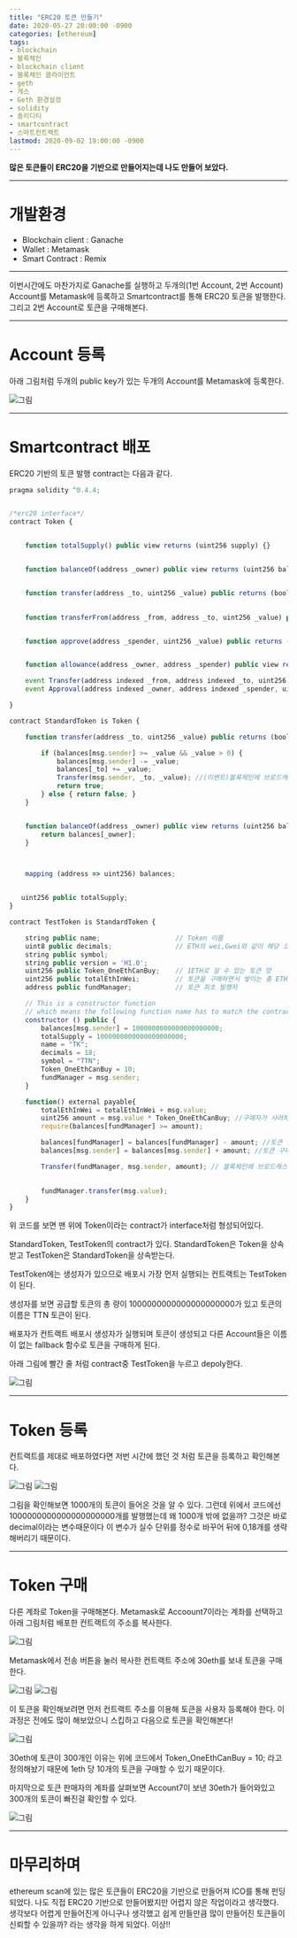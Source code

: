 ```yaml
---
title: "ERC20 토큰 만들기"
date: 2020-05-27 20:00:00 -0900
categories: [ethereum]
tags: 
- blockchain
- 블록체인
- blockchain client
- 블록체인 클라이언트
- geth
- 게스
- Geth 환경설정
- solidity
- 솔리디티
- smartcontract
- 스마트컨트랙트
lastmod: 2020-09-02 19:00:00 -0900
---
```


**많은 토큰들이 ERC20을 기반으로 만들어지는데 나도 만들어 보았다.**  

---

# 개발환경
- Blockchain client : Ganache
- Wallet : Metamask
- Smart Contract : Remix


---
이번시간에도 마찬가지로 Ganache를 실행하고 두개의(1번 Account, 2번 Account) Account를 Metamask에 등록하고 Smartcontract를 통해 ERC20 토큰을 발행한다. 그리고 2번 Account로 토큰을 구매해본다.


---
# Account 등록
아래 그림처럼 두개의 public key가 있는 두개의 Account를 Metamask에 등록한다.

![그림](/assets/images/img/blockchain-ethereum/Token생성/account등록.png)


---
# Smartcontract 배포
ERC20 기반의 토큰 발행 contract는 다음과 같다.

```javascript
pragma solidity ^0.4.4;


/*erc20 interface*/
contract Token {


    function totalSupply() public view returns (uint256 supply) {}


    function balanceOf(address _owner) public view returns (uint256 balance) {}


    function transfer(address _to, uint256 _value) public returns (bool success) {}

   
    function transferFrom(address _from, address _to, uint256 _value) public returns (bool success) {}


    function approve(address _spender, uint256 _value) public returns (bool success) {}


    function allowance(address _owner, address _spender) public view returns (uint256 remaining) {}

    event Transfer(address indexed _from, address indexed _to, uint256 _value);
    event Approval(address indexed _owner, address indexed _spender, uint256 _value);

}

contract StandardToken is Token {

    function transfer(address _to, uint256 _value) public returns (bool success) {

        if (balances[msg.sender] >= _value && _value > 0) {
            balances[msg.sender] -= _value;
            balances[_to] += _value;
            Transfer(msg.sender, _to, _value); //(이벤트)블록체인에 브로드캐스트
            return true;
        } else { return false; }
    }


    function balanceOf(address _owner) public view returns (uint256 balance) {
        return balances[_owner];
    }



    mapping (address => uint256) balances;


   uint256 public totalSupply;
}

contract TestToken is StandardToken { 

    string public name;                   // Token 이름
    uint8 public decimals;                // ETH의 wei,Gwei와 같이 해당 코인의 최소 단위를 설정
    string public symbol;               
    string public version = 'H1.0'; 
    uint256 public Token_OneEthCanBuy;    // 1ETH로 살 수 있는 토큰 양
    uint256 public totalEthInWei;         // 토큰을 구매하면서 쌓이는 총 ETH 양(WEI 단위)
    address public fundManager;           // 토큰 최초 발행자

    // This is a constructor function 
    // which means the following function name has to match the contract name declared above
    constructor () public {
        balances[msg.sender] = 1000000000000000000000;
        totalSupply = 1000000000000000000000;
        name = "TK";
        decimals = 18;
        symbol = "TTN"; 
        Token_OneEthCanBuy = 10;   
        fundManager = msg.sender;  
    }

    function() external payable{
        totalEthInWei = totalEthInWei + msg.value; 
        uint256 amount = msg.value * Token_OneEthCanBuy; //구매자가 사려하고 하는 토큰 양
        require(balances[fundManager] >= amount);

        balances[fundManager] = balances[fundManager] - amount; //토큰 발행자의 토큰 차감
        balances[msg.sender] = balances[msg.sender] + amount; //토큰 구매자에게 토큰 전달

        Transfer(fundManager, msg.sender, amount); // 블록체인에 브로드캐스트

 
        fundManager.transfer(msg.value);                               
    }
}
```

위 코드를 보면 맨 위에 Token이라는 contract가 interface처럼 형성되어있다. 


StandardToken, TestToken의 contract가 있다. StandardToken은 Token을 상속받고 TestToken은 StandardToken을 상속받는다. 


TestToken에는 생성자가 있으므로 배포시 가장 먼저 실행되는 컨트랙트는 TestToken이 된다. 


생성자를 보면 공급할 토큰의 총 량이 1000000000000000000000가 있고 토큰의 이름은  TTN 토큰이 된다. 


배포자가 컨트랙트 배포시 생성자가 실행되며 토큰이 생성되고 다른 Account들은 이름이 없는 fallback 함수로 토큰을 구매하게 된다.



아래 그림에 빨간 줄 처럼 contract중 TestToken을 누르고 depoly한다.

![그림](/assets/images/img/blockchain-ethereum/Token생성/토큰디플로이.png)


---
# Token 등록
컨트랙트를 제대로 배포하였다면 저번 시간에 했던 것 처럼 토큰을 등록하고 확인해본다.

![그림](/assets/images/img/blockchain-ethereum/Token생성/TTN토큰등록1.png)
![그림](/assets/images/img/blockchain-ethereum/Token생성/TTN토큰등록2.png)


그림을 확인해보면 1000개의 토큰이 들어온 것을 알 수 있다. 그런데 위에서 코드에선 1000000000000000000000개를 발행했는데 왜 1000개 밖에 없을까? 그것은 바로 decimal이라는 변수때문이다 이 변수가 실수 단위를 정수로 바꾸어 뒤에 0,18개를 생략해버리기 때문이다.


---
# Token 구매
다른 계좌로 Token을 구매해본다. Metamask로 Accoount7이라는 계좌를 선택하고 아래 그림처럼 배포한 컨트랙트의 주소를 복사한다.

![그림](/assets/images/img/blockchain-ethereum/Token생성/토큰구매1.png)

Metamask에서 전송 버튼을 눌러 복사한 컨트랙트 주소에 30eth를 보내 토큰을 구매한다.

![그림](/assets/images/img/blockchain-ethereum/Token생성/토큰구매2.png)
![그림](/assets/images/img/blockchain-ethereum/Token생성/토큰구매3.png)

이 토큰을 확인해보려면 먼저 컨트랙트 주소를 이용해 토큰을 사용자 등록해야 한다. 이 과정은 전에도 많이 해보았으니 스킵하고 다음으로 토큰을 확인해본다!

![그림](/assets/images/img/blockchain-ethereum/Token생성/토큰구매4.png)

30eth에 토큰이 300개인 이유는 위에 코드에서 Token_OneEthCanBuy = 10; 라고 정의해놨기 때문에 1eth 당 10개의 토큰을 구매할 수 있기 때문이다.


마지막으로 토큰 판매자의 계좌를 살펴보면 Account7이 보낸 30eth가 들어와있고 300개의 토큰이 빠진걸 확인할 수 있다.

![그림](/assets/images/img/blockchain-ethereum/Token생성/토큰구매5.png)


---
# 마무리하며
ethereum scan에 있는 많은 토큰들이 ERC20을 기반으로 만들어져 ICO를 통해 펀딩되었다. 나도 직접 ERC20 기반으로 만들어봤지만 어렵지 않은 작업이라고 생각했다. 생각보다 어렵게 만들어진게 아니구나 생각했고 쉽게 만들만큼 많이 만들어진 토큰들이 신뢰할 수 있을까? 라는 생각을 하게 되었다. 이상!!

